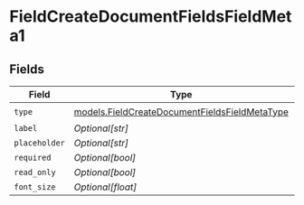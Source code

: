 # FieldCreateDocumentFieldsFieldMeta1


## Fields

| Field                                                                                                | Type                                                                                                 | Required                                                                                             | Description                                                                                          |
| ---------------------------------------------------------------------------------------------------- | ---------------------------------------------------------------------------------------------------- | ---------------------------------------------------------------------------------------------------- | ---------------------------------------------------------------------------------------------------- |
| `type`                                                                                               | [models.FieldCreateDocumentFieldsFieldMetaType](../models/fieldcreatedocumentfieldsfieldmetatype.md) | :heavy_check_mark:                                                                                   | N/A                                                                                                  |
| `label`                                                                                              | *Optional[str]*                                                                                      | :heavy_minus_sign:                                                                                   | N/A                                                                                                  |
| `placeholder`                                                                                        | *Optional[str]*                                                                                      | :heavy_minus_sign:                                                                                   | N/A                                                                                                  |
| `required`                                                                                           | *Optional[bool]*                                                                                     | :heavy_minus_sign:                                                                                   | N/A                                                                                                  |
| `read_only`                                                                                          | *Optional[bool]*                                                                                     | :heavy_minus_sign:                                                                                   | N/A                                                                                                  |
| `font_size`                                                                                          | *Optional[float]*                                                                                    | :heavy_minus_sign:                                                                                   | N/A                                                                                                  |
